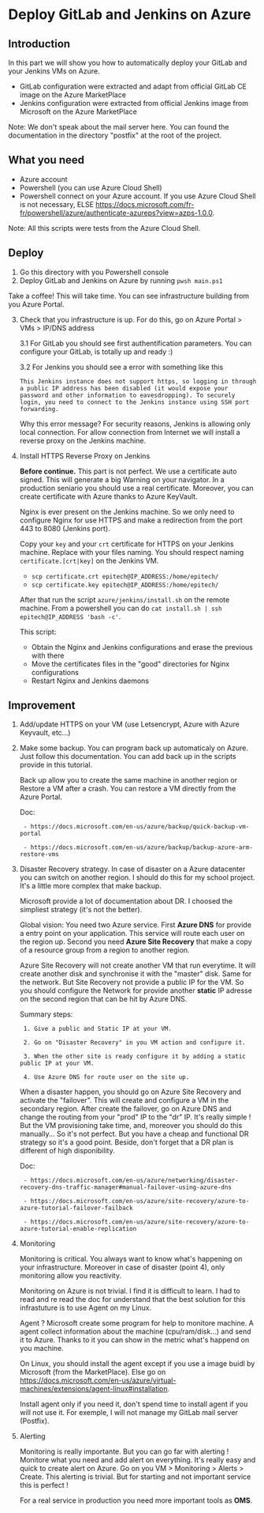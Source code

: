 # Deploy GitLab and Jenkins on Azure

## Introduction

In this part we will show you how to automatically deploy your GitLab and your Jenkins VMs on Azure.
- GitLab configuration were extracted and adapt from official GitLab CE image on the Azure MarketPlace
- Jenkins configuration were extracted from official Jenkins image from Microsoft on the Azure MarketPlace

Note: We don't speak about the mail server here. You can found the documentation in the directory "postfix" at the root of the project.

## What you need

- Azure account
- Powershell (you can use Azure Cloud Shell)
- Powershell connect on your Azure account. If you use Azure Cloud Shell is not necessary, ELSE https://docs.microsoft.com/fr-fr/powershell/azure/authenticate-azureps?view=azps-1.0.0.

Note: All this scripts were tests from the Azure Cloud Shell.

## Deploy

1. Go this directory with you Powershell console
2. Deploy GitLab and Jenkins on Azure by running `pwsh main.ps1`

Take a coffee! This will take time. You can see infrastructure building from you Azure Portal.

3. Check that you infrastructure is up. For do this, go on Azure Portal > VMs > IP/DNS address

    3.1 For GitLab you should see first authentification parameters. You can configure your GitLab, is totally up and ready :)
  
    3.2 For Jenkins you should see a error with something like this 
  
      `This Jenkins instance does not support https, so logging in through a public IP address has been disabled (it would expose your password and other information to eavesdropping). To securely login, you need to connect to the Jenkins instance using SSH port forwarding.`
  
    Why this error message? For security reasons, Jenkins is allowing only local connection. For allow connection from Internet we will install a reverse proxy on the Jenkins machine.
  

4. Install HTTPS Reverse Proxy on Jenkins

    **Before continue.** This part is not perfect. We use a certificate auto signed. This will generate a big Warning on your navigator. In a production seniario you should use a real certificate. Moreover, you can create certificate with Azure thanks to Azure KeyVault.
    
    Nginx is ever present on the Jenkins machine. So we only need to configure Nginx for use HTTPS and make a redirection from the port 443 to 8080 (Jenkins port).
    
    Copy your `key` and your `crt` certificate for HTTPS on your Jenkins machine. Replace with your files naming. You should respect naming `certificate.[crt|key]` on the Jenkins VM.

    - `scp certificate.crt epitech@IP_ADDRESS:/home/epitech/`
    - `scp certificate.key epitech@IP_ADDRESS:/home/epitech/`

    After that run the script `azure/jenkins/install.sh` on the remote machine. From a powershell you can do `cat install.sh | ssh epitech@IP_ADDRESS 'bash -c'`.
    
    This script:
      - Obtain the Nginx and Jenkins configurations and erase the previous with there
      - Move the certificates files in the "good" directories for Nginx configurations
      - Restart Nginx and Jenkins daemons

## Improvement

1. Add/update HTTPS on your VM (use Letsencrypt, Azure with Azure Keyvault, etc...)

2. Make some backup. You can program back up automaticaly on Azure. Just follow this documentation. You can add back up in the scripts provide in this tutorial.

    Back up allow you to create the same machine in another region or Restore a VM after a crash. You can restore a VM directly from the Azure Portal.

    Doc:

        - https://docs.microsoft.com/en-us/azure/backup/quick-backup-vm-portal

        - https://docs.microsoft.com/en-us/azure/backup/backup-azure-arm-restore-vms

3. Disaster Recovery strategy. In case of disaster on a Azure datacenter you can switch on another region. I should do this for my school project. It's a little more complex that make backup.

    Microsoft provide a lot of documentation about DR. I choosed the simpliest strategy (it's not the better).

    Global vision: You need two Azure service. First **Azure DNS** for provide a entry point on your application. This service will route each user on the region up. Second you need **Azure Site Recovery** that make a copy of a resource group from a region to another region.

    Azure Site Recovery will not create another VM that run everytime. It will create another disk and synchronise it with the "master" disk. Same for the network. But Site Recovery not provide a public IP for the VM. So you should configure the Network for provide another **static** IP adresse on the second region that can be hit by Azure DNS.

    Summary steps:

        1. Give a public and Static IP at your VM.

        2. Go on "Disaster Recovery" in you VM action and configure it.

        3. When the other site is ready configure it by adding a static public IP at your VM.

        4. Use Azure DNS for route user on the site up.

    When a disaster happen, you should go on Azure Site Recovery and activate the "failover". This will create and configure a VM in the secondary region. After create the failover, go on Azure DNS and change the routing from your "prod" IP to the "dr" IP. It's really simple ! But the VM provisioning take time, and, moreover you should do this manually... So it's not perfect. But you have a cheap and functional DR strategy so it's a good point. Beside, don't forget that a DR plan is different of high disponibility.

    Doc:

        - https://docs.microsoft.com/en-us/azure/networking/disaster-recovery-dns-traffic-manager#manual-failover-using-azure-dns

        - https://docs.microsoft.com/en-us/azure/site-recovery/azure-to-azure-tutorial-failover-failback

        - https://docs.microsoft.com/en-us/azure/site-recovery/azure-to-azure-tutorial-enable-replication


5. Monitoring

    Monitoring is critical. You always want to know what's happening on your infrastructure. Moreover in case of disaster (point 4), only monitoring allow you reactivity.

    Monitoring on Azure is not trivial. I find it is difficult to learn. I had to read and re read the doc for understand that the best solution for this infrastuture is to use Agent on my Linux.

    Agent ? Microsoft create some program for help to monitore machine. A agent collect information about the machine (cpu/ram/disk...) and send it to Azure. Thanks to it you can show in the metric what's happend on you machine.

    On Linux, you should install the agent except if you use a image buidl by Microsoft (from the MarketPlace). Else go on https://docs.microsoft.com/en-us/azure/virtual-machines/extensions/agent-linux#installation.

    Install agent only if you need it, don't spend time to install agent if you will not use it. For exemple, I will not manage my GitLab mail server (Postfix).


6. Alerting

    Monitoring is really importante. But you can go far with alerting ! Monitore what you need and add alert on everything. It's really easy and quick to create alert on Azure. Go on you VM > Monitoring > Alerts > Create. This alerting is trivial. But for starting and not important service this is perfect !

    For a real service in production you need more important tools as **OMS**.
